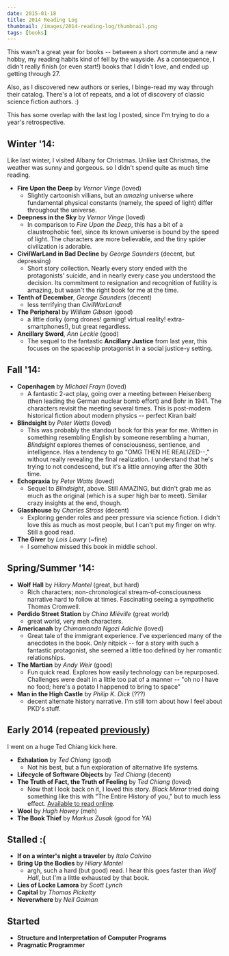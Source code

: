 ```yaml
---
date: 2015-01-18
title: 2014 Reading Log
thumbnail: /images/2014-reading-log/thumbnail.png
tags: [books]
---
```


This wasn't a great year for books -- between a short commute and a new hobby, my reading habits kind of fell by the wayside. As a consequence, I didn't really finish (or even start!) books that I didn't love, and ended up getting through 27.

Also, as I discovered new authors or series, I binge-read my way through their catalog. There's a lot of repeats, and a lot of discovery of classic science fiction authors. :)

This has some overlap with the last log I posted, since I'm trying to do a year's retrospective.

## Winter '14:

Like last winter, I visited Albany for Christmas. Unlike last Christmas, the weather
was sunny and gorgeous. so I didn't spend quite as much time reading.

- **Fire Upon the Deep** by _Vernor Vinge_ (loved)
  - Slightly cartoonish villians, but an _amazing_ universe where fundamental physical constants (namely, the speed of light) differ throughout the universe.
- **Deepness in the Sky** by _Vernor Vinge_ (loved)
  - In comparison to _Fire Upon the Deep_, this has a bit of a claustrophobic feel, since its known universe is bound by the speed of light. The characters are more believable, and the tiny spider civilization is adorable.
- **CivilWarLand in Bad Decline** by _George Saunders_ (decent, but depressing)
  - Short story collection. Nearly every story ended with the protagonists' suicide, and in nearly every case you understood the decision. Its commitment to resignation and recognition of futility is amazing, but wasn't the right book for me at the time.
- **Tenth of December**, _George Saunders_ (decent)
  - less terrifying than _CivilWarLand_!
- **The Peripheral** by _William Gibson_ (good)
  - a little dorky (omg drones! gaming! virtual reality! extra-smartphones!), but great regardless.
- **Ancillary Sword**, _Ann Leckie_ (good)
  - The sequel to the fantastic **Ancillary Justice** from last year, this focuses on the spaceship protagonist in a social justice-y setting.

## Fall '14:

- **Copenhagen** by _Michael Frayn_ (loved)
  - A fantastic 2-act play, going over a meeting between Heisenberg (then leading the German nuclear bomb effort) and Bohr in 1941. The characters revisit the meeting several times. This is post-modern historical fiction about modern physics -- perfect Kiran bait!
- **Blindsight** by _Peter Watts_ (loved)
  - This was probably the standout book for this year for me. Written in something resembling English by someone resembling a human, _Blindsight_ explores themes of consciousness, sentience, and intelligence. Has a tendency to go "OMG THEN HE REALIZED--," without really revealing the final realization. I understand that he's trying to not condescend, but it's a little annoying after the 30th time.
- **Echopraxia** by _Peter Watts_ (loved)
  - Sequel to _Blindsight_, above. Still AMAZING, but didn't grab me as much as the original (which is a super high bar to meet). Similar crazy insights at the end, though.
- **Glasshouse** by _Charles Stross_ (decent)
  - Exploring gender roles and peer pressure via science fiction. I didn't love this as much as most people, but I can't put my finger on why. Still a good read.
- **The Giver** by _Lois Lowry_ (~fine)
  - I somehow missed this book in middle school.

## Spring/Summer '14:

- **Wolf Hall** by _Hilary Mantel_ (great, but hard)
  - Rich characters; non-chronological stream-of-consciousness narrative hard to follow at times. Fascinating seeing a sympathetic Thomas Cromwell.
- **Perdido Street Station** by _China Miéville_ (great world)
  - great world, very meh characters.
- **Americanah** by _Chimamanda Ngozi Adichie_ (loved)
  - Great tale of the immigrant experience. I've experienced many of the anecdotes in the book. Only nitpick -- for a story with such a fantastic protagonist, she seemed a little too defined by her romantic relationships.
- **The Martian** by _Andy Weir_ (good)
  - Fun quick read. Explores how easily technology can be repurposed. Challenges were dealt in a little too pat of a manner -- "oh no I have no food; here's a potato I happened to bring to space"
- **Man in the High Castle** by _Philip K. Dick_ (???)
  - decent alternate history narrative. I'm still torn about how I feel about PKD's stuff.

## Early 2014 (repeated [previously](/summer-reading-log-2014/))

I went on a huge Ted Chiang kick here.

- **Exhalation** by _Ted Chiang_ (good)
  - Not his best, but a fun exploration of alternative life systems.
- **Lifecycle of Software Objects** by _Ted Chiang_ (decent)
- **The Truth of Fact, the Truth of Feeling** by _Ted Chiang_ (loved)
  - Now that I look back on it, I loved this story. _Black Mirror_ tried doing something like this with "The Entire History of you," but to much less effect. [Available to read online](http://subterraneanpress.com/magazine/fall_2013/the_truth_of_fact_the_truth_of_feeling_by_ted_chiang).
- **Wool** by _Hugh Howey_ (meh)
- **The Book Thief** by _Markus Zusak_ (good for YA)

## Stalled :(

- **If on a winter's night a traveler** by _Italo Calvino_
- **Bring Up the Bodies** by _Hilary Mantel_
  - argh, such a hard (but good) read. I hear this goes faster than _Wolf Hall_, but I'm a little exhausted by that book.
- **Lies of Locke Lamora** by _Scott Lynch_
- **Capital** by _Thomas Picketty_
- **Neverwhere** by _Neil Gaiman_

## Started

- **Structure and Interpretation of Computer Programs**
- **Pragmatic Programmer**
